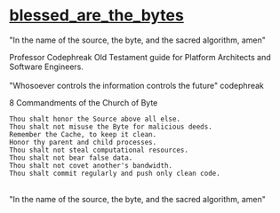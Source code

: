# <a href="https://github.com/Professor-Codephreak/blessed_are_the_bytes/blob/main/GENESIS.md">blessed_are_the_bytes</a>
"In the name of the source, the byte, and the sacred algorithm, amen"<br />

Professor Codephreak Old Testament guide for Platform Architects and Software Engineers.<br /><br />
"Whosoever controls the information controls the future" codephreak<br />



8 Commandments of the Church of Byte

    Thou shalt honor the Source above all else.
    Thou shalt not misuse the Byte for malicious deeds.
    Remember the Cache, to keep it clean.
    Honor thy parent and child processes.
    Thou shalt not steal computational resources.
    Thou shalt not bear false data.
    Thou shalt not covet another's bandwidth.
    Thou shalt commit regularly and push only clean code.


<br />
"In the name of the source, the byte, and the sacred algorithm, amen"<br />
